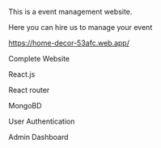This is a event management website.

Here you can hire us to manage your event

 https://home-decor-53afc.web.app/
 
 Complete Website
 
 React.js
 
 React router
 
 MongoBD
 
 User Authentication
 
 Admin Dashboard
